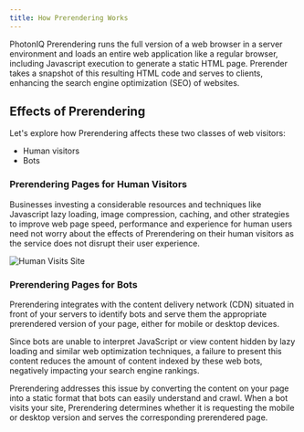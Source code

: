 ```yaml
---
title: How Prerendering Works
---
```


PhotonIQ Prerendering runs the full version of a web browser in a server environment and loads an entire web application like a regular browser, including Javascript execution to generate a static HTML page. Prerender takes a snapshot of this resulting HTML code and serves to clients, enhancing the search engine optimization (SEO) of websites. 

## Effects of Prerendering 

Let's explore how Prerendering affects these two classes of web visitors:
 
- Human visitors
- Bots

### Prerendering Pages for Human Visitors

Businesses investing a considerable resources and techniques like Javascript lazy loading, image compression, caching, and other strategies to improve web page speed, performance and experience for human users need not worry about the effects of Prerendering on their human visitors as the service does not disrupt their user experience. 

![Human Visits Site](/img/photoniq/prerendering/human-visits-site.png)

### Prerendering Pages for Bots

Prerendering integrates with the content delivery network (CDN) situated in front of your servers to identify bots and serve them the appropriate prerendered version of your page, either for mobile or desktop devices.

Since bots are unable to interpret JavaScript or view content hidden by lazy loading and similar web optimization techniques, a failure to present this content reduces the amount of content indexed by these web bots, negatively impacting your search engine rankings. 

Prerendering addresses this issue by converting the content on your page into a static format that bots can easily understand and crawl.
When a bot visits your site, Prerendering determines whether it is requesting the mobile or desktop version and serves the corresponding prerendered page.


